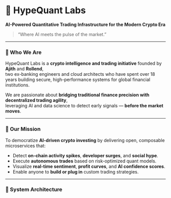 # 🧠 HypeQuant Labs

**AI-Powered Quantitative Trading Infrastructure for the Modern Crypto Era**

> “Where AI meets the pulse of the market.”

---

### 🏦 Who We Are

HypeQuant Labs is a **crypto intelligence and trading initiative** founded by **Ajith** and **Rollend**,  
two ex-banking engineers and cloud architects who have spent over 18 years building secure, high-performance systems for global financial institutions.

We are passionate about **bridging traditional finance precision with decentralized trading agility**,  
leveraging AI and data science to detect early signals — **before the market moves**.

---

### 🚀 Our Mission

To democratize **AI-driven crypto investing** by delivering open, composable microservices that:
- Detect **on-chain activity spikes**, **developer surges**, and **social hype**.
- Execute **autonomous trades** based on risk-optimized quant models.
- Visualize **real-time sentiment**, **profit curves**, and **AI confidence scores**.
- Enable anyone to **build or plug in** custom trading strategies.

---

### 🧩 System Architecture

